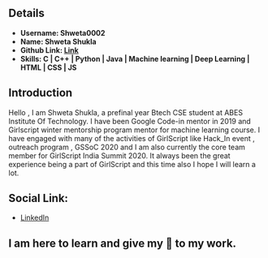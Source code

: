 ## Details

- **Username: Shweta0002**
- **Name: Shweta Shukla**
- **Github Link: [Link](https://github.com/Shweta0002)**
- **Skills: C \| C++ \| Python \| Java \| Machine learning \| Deep Learning \| HTML \| CSS \| JS**

## Introduction

Hello , I am Shweta Shukla, a prefinal year Btech CSE student at ABES Institute Of Technology. I have been Google Code-in mentor in 2019 and Girlscript winter mentorship program mentor for machine learning course. I have engaged with many of the activities of GirlScript like Hack_In event , outreach program , GSSoC 2020 and I am also currently the core team member for GirlScript India Summit 2020. It always been the great experience being a part of GirlScript and this time also I hope I will learn a lot.

## Social Link:

- [LinkedIn](https://www.linkedin.com/in/shweta-shukla-1b1659170/)

## I am here to learn and give my 💯 to my work.
